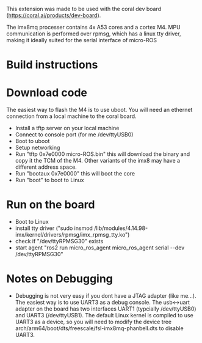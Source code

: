 This extension was made to be used with the coral dev board (https://coral.ai/products/dev-board).

The imx8mq processer contains 4x A53 cores and a cortex M4. MPU communication is performed over rpmsg, which has a linux tty driver, making it ideally suited for the serial interface of micro-ROS

# Build instructions


# Download code
The easiest way to flash the M4 is to use uboot. You will need an ethernet connection from a local machine to the coral board. 
- Install a tftp server on your local machine
- Connect to console port (for me /dev/ttyUSB0)
- Boot to uboot
- Setup networking
- Run "tftp 0x7e0000 micro-ROS.bin" this will download the binary and copy it the TCM of the M4. Other variants of the imx8 may have a different address space.  
- Run "bootaux 0x7e0000" this will boot the core
- Run "boot" to boot to Linux


# Run on the board
- Boot to Linux
- install tty driver ("sudo insmod /lib/modules/4.14.98-imx/kernel/drivers/rpmsg/imx_rpmsg_tty.ko")
- check if "/dev/ttyRPMSG30" exists
- start agent "ros2 run micro_ros_agent micro_ros_agent serial --dev /dev/ttyRPMSG30"


# Notes on Debugging
- Debugging is not very easy if you dont have a JTAG adapter (like me...). The easiest way is to use UART3 as a debug console. The usb<->uart adapter on the board has two interfaces UART1 (typcially /dev/ttyUSB0) and UART3 (/dev/ttyUSB1). The default Linux kernel is compiled to use UART3 as a device, so you will need to modify the device tree arch/arm64/boot/dts/freescale/fsl-imx8mq-phanbell.dts to disable UART3. 



